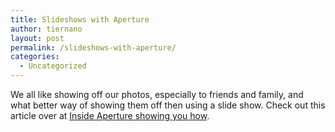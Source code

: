 ```yaml
---
title: Slideshows with Aperture
author: tiernano
layout: post
permalink: /slideshows-with-aperture/
categories:
  - Uncategorized
---
```

We all like showing off our photos, especially to friends and family, and what better way of showing them off then using a slide show. Check out this article over at [Inside Aperture showing you how][1].

 [1]: http://digitalmedia.oreilly.com/2007/08/09/aperture-slideshows.html